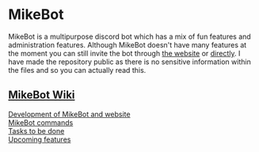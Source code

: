 # MikeBot
MikeBot is a multipurpose discord bot which has a mix of fun features and administration features. Although MikeBot doesn't have many features at the moment you can still invite the bot through [the website](https://wombat24455.github.io/mikebot.github.io/) or [directly](https://discord.com/oauth2/authorize?client_id=639421464185143301&scope=bot&permissions=2146958847). I have made the repository public as there is no sensitive information within the files and so you can actually read this.
## [MikeBot Wiki](https://github.com/wombat24455/MikebotDiscordBot/wiki)
[Development of MikeBot and website](https://github.com/wombat24455/MikebotDiscordBot/wiki/Development-of-MikeBot-and-MikeBot-website)  
[MikeBot commands](https://github.com/wombat24455/MikebotDiscordBot/wiki/MikeBot-commands)  
[Tasks to be done](https://github.com/wombat24455/MikebotDiscordBot/wiki/Tasks-to-be-done)  
[Upcoming features](https://github.com/wombat24455/MikebotDiscordBot/wiki/Upcoming-features)
